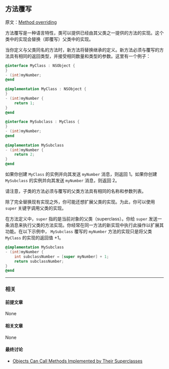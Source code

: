 ## 方法覆写

原文：[Method overriding](https://developer.apple.com/library/archive/documentation/General/Conceptual/DevPedia-CocoaCore/MethodOverriding.html#//apple_ref/doc/uid/TP40008195-CH57-SW1)

方法覆写是一种语言特性，类可以提供已经由其父类之一提供的方法的实现。这个类中的实现会替换（即覆写）父类中的实现。

当你定义与父类同名的方法时，新方法将替换继承的定义。新方法必须与覆写的方法具有相同的返回类型，并接受相同数量和类型的参数。这里有一个例子：

```objectivec
@interface MyClass : NSObject {
}
- (int)myNumber;
@end
 
@implementation MyClass : NSObject {
}
- (int)myNumber {
    return 1;
}
@end
 
@interface MySubclass : MyClass {
}
- (int)myNumber;
@end
 
@implementation MySubclass
- (int)myNumber {
    return 2;
}
@end
```

如果你创建 `MyClass` 的实例并向其发送 `myNumber` 消息，则返回 1。如果你创建 `MySubclass` 的实例并向其发送 `myNumber` 消息，则返回 2。

请注意，子类的方法必须与覆写的父类方法具有相同的名称和参数列表。

除了完全替换现有实现之外，你可能还想扩展父类的实现。为此，你可以使用 `super` 关键字调用父类的实现。

在方法定义中，`super` 指的是当前对象的父类（superclass）。你给 `super` 发送一条消息来执行父类的方法实现。你经常在同一方法的新实现中执行此操作以扩展其功能。在以下示例中， `MySubclass` 覆写的 `myNumber` 方法的实现只是将父类 `MyClass` 的实现的返回值 +1。

```objectivec
@implementation MySubclass
- (int)myNumber {
    int subclassNumber = [super myNumber] + 1;
    return subclassNumber;
}
@end
```

---

### 相关

#### 前提文章

None

#### 相关文章

None

#### 最终讨论

* [Objects Can Call Methods Implemented by Their Superclasses](https://developer.apple.com/library/archive/documentation/Cocoa/Conceptual/ProgrammingWithObjectiveC/WorkingwithObjects/WorkingwithObjects.html#//apple_ref/doc/uid/TP40011210-CH4-SW11)

